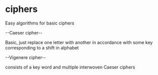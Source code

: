 # ciphers
Easy algorithms for basic ciphers

--Caeser cipher--

Basic, just replace one letter with another in accordance with some key corresponding to a shift in alphabet

--Vigenere cipher--

consists of a key word and multiple interwoven Caeser ciphers
